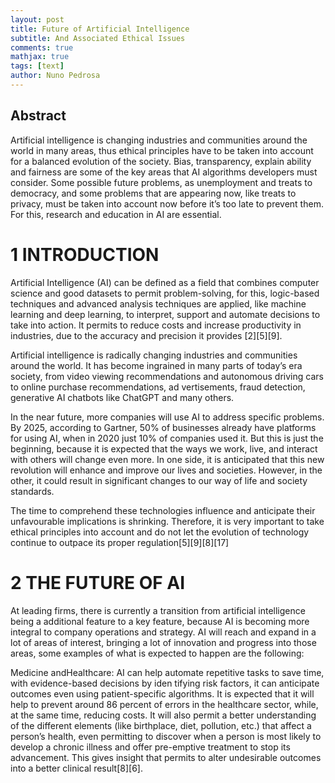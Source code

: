 ```yaml
---
layout: post
title: Future of Artificial Intelligence
subtitle: And Associated Ethical Issues
comments: true
mathjax: true
tags: [text]
author: Nuno Pedrosa
---
```


## Abstract

Artificial intelligence is changing industries and communities around the world in many areas, thus ethical principles have to be taken into account for a balanced evolution of the society. Bias, transparency, explain ability and fairness are some of the key areas that AI algorithms developers must consider. Some possible future problems, as unemployment and treats to democracy, and some problems that are appearing now, like treats to privacy, must be taken into account now before it’s too late to prevent them. For this, research and education in AI are essential.

# 1 INTRODUCTION

Artificial Intelligence (AI) can be defined as a field that combines computer science and good datasets to permit problem-solving, for this, logic-based techniques and advanced analysis techniques are applied, like machine learning and deep learning, to interpret, support and automate decisions to take into action. It permits to reduce costs and increase productivity in industries, due to the accuracy and precision it provides [2][5][9].

Artificial intelligence is radically changing industries and communities around the world. It has become ingrained in many parts of today’s era society, from video viewing recommendations and autonomous driving cars to online purchase recommendations, ad
vertisements, fraud detection, generative AI chatbots like ChatGPT and many others. 

In the near future, more companies will use AI to address specific problems. By 2025, according to Gartner, 50% of businesses already have platforms for using AI, when in 2020 just 10% of companies used it. But this is just the beginning, because it is expected that the ways we work, live, and interact with others will change even more. In one side, it is anticipated that this new revolution will enhance and improve our lives and societies. However, in the other, it could result in significant changes to our way of life and society standards. 

The time  to comprehend these technologies influence and anticipate their unfavourable implications is shrinking. Therefore, it is very important to take ethical principles into account and do not let the evolution of technology continue to outpace its proper regulation[5][9][8][17]

# 2 THE FUTURE OF AI

At leading firms, there is currently a transition from artificial intelligence being a additional feature to a key feature, because AI is becoming more integral to company operations and strategy.  AI will reach and expand in a lot of areas of interest, bringing a lot of innovation and progress into those areas, some examples of what is expected to happen are the following:

 Medicine andHealthcare: AI can help automate repetitive
 tasks to save time, with evidence-based decisions by iden
tifying risk factors, it can anticipate outcomes even using
 patient-specific algorithms. It is expected that it will help
 to prevent around 86 percent of errors in the healthcare
 sector, while, at the same time, reducing costs. It will also
 permit a better understanding of the different elements (like
 birthplace, diet, pollution, etc.) that affect a person’s health,
 even permitting to discover when a person is most likely to
 develop a chronic illness and offer pre-emptive treatment to
 stop its advancement. This gives insight that permits to alter
 undesirable outcomes into a better clinical result[8][6].
